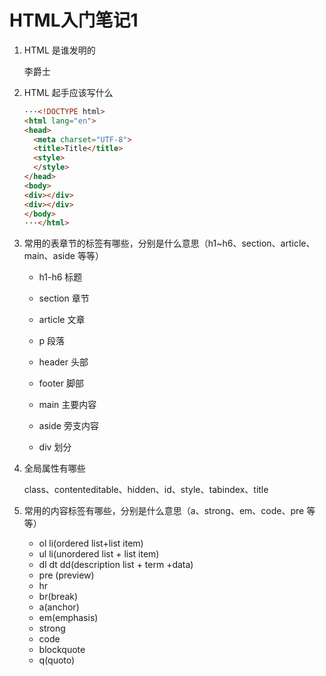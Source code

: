 # HTML入门笔记1


1. HTML 是谁发明的

   李爵士

2. HTML 起手应该写什么

   ```html
   ···<!DOCTYPE html>
   <html lang="en">
   <head>
     <meta charset="UTF-8">
     <title>Title</title>
     <style>
     </style>
   </head>
   <body>
   <div></div>
   <div></div>
   </body>
   ···</html>
   ```

3. 常用的表章节的标签有哪些，分别是什么意思（h1~h6、section、article、main、aside 等等）

   * h1-h6 标题

   * section 章节

   * article 文章
   * p 段落
   * header 头部
   * footer 脚部
   * main 主要内容
   * aside 旁支内容
   * div 划分

4. 全局属性有哪些

   class、contenteditable、hidden、id、style、tabindex、title

5. 常用的内容标签有哪些，分别是什么意思（a、strong、em、code、pre 等等）

   * ol li(ordered list+list item)
   * ul li(unordered list + list item)
   * dl dt dd(description list + term +data)
   * pre (preview)
   * hr
   * br(break)
   * a(anchor)
   * em(emphasis)
   * strong
   * code
   * blockquote
   * q(quoto)

 	   		


